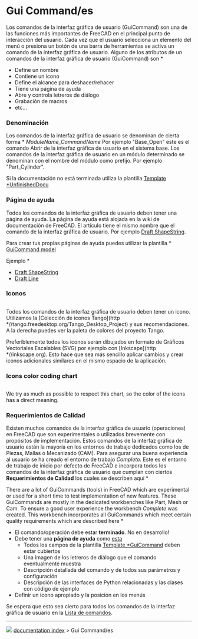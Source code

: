 # Gui Command/es
<div class="mw-translate-fuzzy">

Los comandos de la interfaz gráfica de usuario (GuiCommand) son una de las funciones más importantes de FreeCAD en el principal punto de interacción del usuario. Cada vez que el usuario selecciona un elemento del menú o presiona un botón de una barra de herramientas se activa un comando de la interfaz gráfica de usuario. Alguno de los atributos de un comandos de la interfaz gráfica de usuario (GuiCommand) son   *

-   Define un nombre
-   Contiene un icono
-   Define el alcance para deshacer/rehacer
-   Tiene una página de ayuda
-   Abre y controla letreros de diálogo
-   Grabación de macros
-   etc\...


</div>


<div class="mw-translate-fuzzy">

### Denominación

Los comandos de la interfaz gráfica de usuario se denominan de cierta forma   * *ModuleName\_CommandName* Por ejemplo \"Base\_Open\" este es el comando Abrir de la interfaz gráfica de usuario en el sistema base. Los comandos de la interfaz gráfica de usuario en un módulo determinado se denominan con el nombre del módulo como prefijo. Por ejemplo \"Part\_Cylinder\".


</div>


<div class="mw-translate-fuzzy">

Si la documentación no está terminada utiliza la plantilla [Template   *UnfinishedDocu](Template_UnfinishedDocu.md)


</div>


<div class="mw-translate-fuzzy">

### Página de ayuda 

Todos los comandos de la interfaz gráfica de usuario deben tener una página de ayuda. La página de ayuda está alojada en la wiki de documentación de FreeCAD. El artículo tiene el mismo nombre que el comando de la interfaz gráfica de usuario. Por ejemplo [Draft ShapeString](Draft_ShapeString/es.md).


</div>


<div class="mw-translate-fuzzy">

Para crear tus propias páginas de ayuda puedes utilizar la plantilla   * [GuiCommand model](GuiCommand_model.md)


</div>


<div class="mw-translate-fuzzy">

Ejemplo   *

-   [Draft ShapeString](Draft_ShapeString/es.md)
-   [Draft Line](Draft_Line/es.md)


</div>


<div class="mw-translate-fuzzy">

### Iconos

<img alt="" src=images/Tango-Palette.png  style="width   *400px;">


</div>


<div class="mw-translate-fuzzy">

Todos los comandos de la interfaz gráfica de usuario deben tener un icono. Utilizamos la [Colección de iconos Tango](http   *//tango.freedesktop.org/Tango_Desktop_Project) y sus recomendaciones. A la derecha puedes ver la paleta de colores del proyecto Tango.


</div>


<div class="mw-translate-fuzzy">

Preferiblemente todos los iconos serán dibujados en formato de Gráficos Vectoriales Escalables (SVG) por ejemplo con [Inkscape](http   *//inkscape.org). Esto hace que sea más sencillo aplicar cambios y crear iconos adicionales similares en el mismo espacio de la aplicación.


</div>

### Icons color coding chart 

<img alt="" src=images/Colorchart.png  style="width   *200px;">

We try as much as possible to respect this chart, so the color of the icons has a direct meaning.


<div class="mw-translate-fuzzy">

### Requerimientos de Calidad 

Existen muchos comandos de la interfaz gráfica de usuario (operaciones) en FreeCAD que son experimentales o utilizados brevemente con propósitos de implementación. Estos comandos de la interfaz gráfica de usuario están la mayoría en los entornos de trabajo dedicados como los de Piezas, Mallas o Mecanizado (CAM). Para asegurar una buena experiencia al usuario se ha creado el entorno de trabajo *Completo*. Este es el entorno de trabajo de inicio por defecto de FreeCAD e incorpora todos los comandos de la interfaz gráfica de usuario que cumplan con ciertos **Requerimientos de Calidad** los cuales se describen aquí   *


</div>

There are a lot of GuiCommands (tools) in FreeCAD which are experimental or used for a short time to test implementation of new features. These GuiCommands are mostly in the dedicated workbenches like Part, Mesh or Cam. To ensure a good user experience the workbench *Complete* was created. This workbench incorporates all GuiCommands which meet certain quality requirements which are described here   *


<div class="mw-translate-fuzzy">

-   El comando/operación debe estar **terminado**. No en desarrollo!
-   Debe tener una **página de ayuda** como [esta](Std_ViewScreenShot/es.md)
    -   Todos los campos de la plantilla [Template   *GuiCommand](Template_GuiCommand.md) deben estar cubiertos
    -   Una imagen de los letreros de diálogo que el comando eventualmente muestra
    -   Descripción detallada del comando y de todos sus parámetros y configuración
    -   Descripción de las interfaces de Python relacionadas y las clases con código de ejemplo
-   Definir un icono apropiado y la posición en los menús


</div>


<div class="mw-translate-fuzzy">

Se espera que esto sea cierto para todos los comandos de la interfaz gráfica de usuario en la [Lista de comandos](List_of_Commands/es.md).


</div>



---
![](images/Right_arrow.png) [documentation index](../README.md) > Gui Command/es
